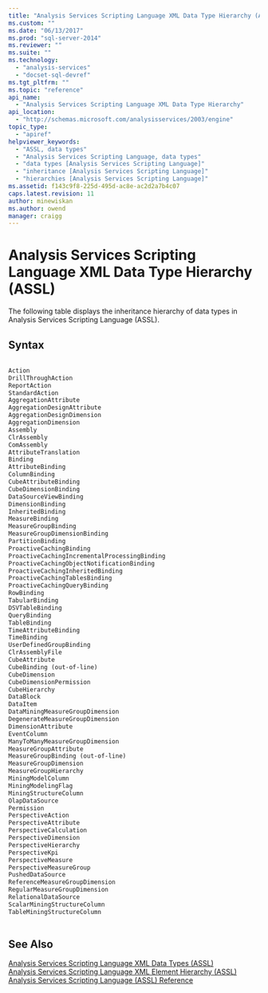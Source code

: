 ```yaml
---
title: "Analysis Services Scripting Language XML Data Type Hierarchy (ASSL) | Microsoft Docs"
ms.custom: ""
ms.date: "06/13/2017"
ms.prod: "sql-server-2014"
ms.reviewer: ""
ms.suite: ""
ms.technology: 
  - "analysis-services"
  - "docset-sql-devref"
ms.tgt_pltfrm: ""
ms.topic: "reference"
api_name: 
  - "Analysis Services Scripting Language XML Data Type Hierarchy"
api_location: 
  - "http://schemas.microsoft.com/analysisservices/2003/engine"
topic_type: 
  - "apiref"
helpviewer_keywords: 
  - "ASSL, data types"
  - "Analysis Services Scripting Language, data types"
  - "data types [Analysis Services Scripting Language]"
  - "inheritance [Analysis Services Scripting Language]"
  - "hierarchies [Analysis Services Scripting Language]"
ms.assetid: f143c9f8-225d-495d-ac8e-ac2d2a7b4c07
caps.latest.revision: 11
author: minewiskan
ms.author: owend
manager: craigg
---
```

# Analysis Services Scripting Language XML Data Type Hierarchy (ASSL)
  The following table displays the inheritance hierarchy of data types in Analysis Services Scripting Language (ASSL).  
  
## Syntax  
  
```xml  
  
Action  
DrillThroughAction  
ReportAction  
StandardAction  
AggregationAttribute  
AggregationDesignAttribute  
AggregationDesignDimension  
AggregationDimension  
Assembly  
ClrAssembly  
ComAssembly  
AttributeTranslation  
Binding  
AttributeBinding  
ColumnBinding  
CubeAttributeBinding  
CubeDimensionBinding  
DataSourceViewBinding  
DimensionBinding  
InheritedBinding  
MeasureBinding  
MeasureGroupBinding  
MeasureGroupDimensionBinding  
PartitionBinding  
ProactiveCachingBinding  
ProactiveCachingIncrementalProcessingBinding  
ProactiveCachingObjectNotificationBinding  
ProactiveCachingInheritedBinding  
ProactiveCachingTablesBinding  
ProactiveCachingQueryBinding  
RowBinding  
TabularBinding  
DSVTableBinding  
QueryBinding  
TableBinding  
TimeAttributeBinding  
TimeBinding  
UserDefinedGroupBinding  
ClrAssemblyFile  
CubeAttribute  
CubeBinding (out-of-line)  
CubeDimension  
CubeDimensionPermission  
CubeHierarchy  
DataBlock  
DataItem  
DataMiningMeasureGroupDimension  
DegenerateMeasureGroupDimension  
DimensionAttribute  
EventColumn  
ManyToManyMeasureGroupDimension  
MeasureGroupAttribute  
MeasureGroupBinding (out-of-line)  
MeasureGroupDimension  
MeasureGroupHierarchy  
MiningModelColumn  
MiningModelingFlag  
MiningStructureColumn  
OlapDataSource  
Permission  
PerspectiveAction  
PerspectiveAttribute  
PerspectiveCalculation  
PerspectiveDimension  
PerspectiveHierarchy  
PerspectiveKpi  
PerspectiveMeasure  
PerspectiveMeasureGroup  
PushedDataSource  
ReferenceMeasureGroupDimension  
RegularMeasureGroupDimension  
RelationalDataSource  
ScalarMiningStructureColumn  
TableMiningStructureColumn  
  
```  
  
## See Also  
 [Analysis Services Scripting Language XML Data Types &#40;ASSL&#41;](data-type/analysis-services-scripting-language-xml-data-types-assl.md)   
 [Analysis Services Scripting Language XML Element Hierarchy &#40;ASSL&#41;](analysis-services-scripting-language-xml-element-hierarchy-assl.md)   
 [Analysis Services Scripting Language &#40;ASSL&#41; Reference](analysis-services-scripting-language-assl-for-xmla.md)  
  
  
